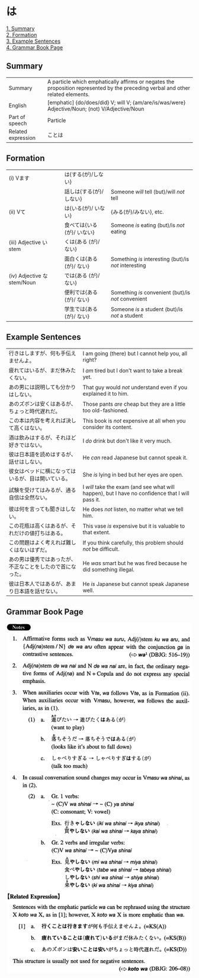 # は

[1. Summary](#summary)<br>
[2. Formation](#formation)<br>
[3. Example Sentences](#example-sentences)<br>
[4. Grammar Book Page](#grammar-book-page)<br>


## Summary

<table><tr>   <td>Summary</td>   <td>A particle which emphatically affirms or negates the proposition represented by the preceding verbal and other related elements.</td></tr><tr>   <td>English</td>   <td>[emphatic] {do/does/did} V; will V; {am/are/is/was/were} Adjective/Noun; (not) V/Adjective/Noun</td></tr><tr>   <td>Part of speech</td>   <td>Particle</td></tr><tr>   <td>Related expression</td>   <td>ことは</td></tr></table>

## Formation

<table class="table"><tbody><tr class="tr head"><td class="td"><span class="numbers">(i)</span> <span class="bold">Vます</span></td><td class="td"><span class="concept">は</span><span>{する(が)/しない}</span></td><td class="td"></td></tr><tr class="tr"><td class="td"></td><td class="td"><span>話し</span><span class="concept">は</span><span>{する(が)/しない}</span></td><td class="td"><span>Someone <em>will</em> tell (but)/will <em>not</em> tell</span></td></tr><tr class="tr head"><td class="td"><span class="numbers">(ii)</span> <span class="bold">Vて</span></td><td class="td"><span class="concept">は</span><span>{いる(が)/ いない}</span></td><td class="td"><span>{みる(が)/みない}, etc.</span></td></tr><tr class="tr"><td class="td"></td><td class="td"><span>食べて</span><span class="concept">は</span><span>{いる(が)/ いない}</span></td><td class="td"><span>Someone <em>is</em> eating (but)/is <em>not</em> eating</span></td></tr><tr class="tr head"><td class="td"><span class="numbers">(iii)</span> <span class="bold">Adjective い stem</span></td><td class="td"><span class="concept">くは</span><span>{ある (が)/ ない}</span></td><td class="td"></td></tr><tr class="tr"><td class="td"></td><td class="td"><span>面白</span><span class="concept">くは</span><span>{ある (が)/ ない}</span></td><td class="td"><span>Something <em>is</em> interesting (but)/is <em>not</em> interesting</span></td></tr><tr class="tr head"><td class="td"><span class="numbers">(iv)</span> <span class="bold">Adjective な stem/Noun</span></td><td class="td"><span class="concept">では</span><span>{ある (が)/ ない}</span></td><td class="td"></td></tr><tr class="tr"><td class="td"></td><td class="td"><span>便利</span><span class="concept">では</span><span>{ある (が)/ ない}</span></td><td class="td"><span>Something <em>is</em> convenient (but)/is <em>not</em> convenient</span></td></tr><tr class="tr"><td class="td"></td><td class="td"><span>学生</span><span class="concept">では</span><span>{ある (が)/ ない}</span></td><td class="td"><span>Someone <em>is</em> a student (but)/is <em>not</em> a student</span></td></tr></tbody></table>

## Example Sentences

<table><tr>   <td>行きはしますが、何も手伝えませんよ。</td>   <td>I am going (there) but I cannot help you, all right?</td></tr><tr>   <td>疲れてはいるが、まだ休みたくない。</td>   <td>I <em>am</em> tired but I don't want to take a break yet.</td></tr><tr>   <td>あの男には説明しても分かりはしない。</td>   <td>That guy would <em>not</em> understand even if you explained it to him.</td></tr><tr>   <td>あのズボンは安くはあるが、ちょっと時代遅れだ。</td>   <td>Those pants <em>are</em> cheap but they are a little too old-fashioned.</td></tr><tr>   <td>この本は内容を考えれば決して高くはない。</td>   <td>This book is <em>not</em> expensive at all when you consider its content.</td></tr><tr>   <td>酒は飲みはするが、それほど好きではない。</td>   <td>I <em>do</em> drink but don't like it very much.</td></tr><tr>   <td>彼は日本語を読めはするが、話せはしない。</td>   <td>He <em>can</em> read Japanese but cannot speak it.</td></tr><tr>   <td>彼女はベッドに横になってはいるが、目は開いている。</td>   <td>She <em>is</em> lying in bed but her eyes are open.</td></tr><tr>   <td>試験を受けてはみるが、通る自信は全然ない。</td>   <td>I <em>will</em> take the exam (and see what will happen), but I have no confidence that I will pass it.</td></tr><tr>   <td>彼は何を言っても聞きはしない。</td>   <td>He does <em>not</em> listen, no matter what we tell him.</td></tr><tr>   <td>この花瓶は高くはあるが、それだけの値打ちはある。</td>   <td>This vase <em>is</em> expensive but it is valuable to that extent.</td></tr><tr>   <td>この問題はよく考えれば難しくはないはずだ。</td>   <td>If you think carefully, this problem should <em>not</em> be difficult.</td></tr><tr>   <td>あの男は優秀ではあったが、不正なことをしたので首になった。</td>   <td>He <em>was</em> smart but he was fired because he did something illegal.</td></tr><tr>   <td>彼は日本人ではあるが、あまり日本語を話せない。</td>   <td>He <em>is</em> Japanese but cannot speak Japanese well.</td></tr></table>

## Grammar Book Page

![](../img/Intermediateは.png)

